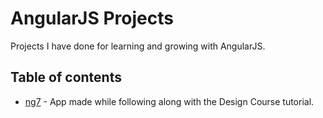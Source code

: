 # AngularJS Projects

Projects I have done for learning and growing with AngularJS.

## Table of contents
- [ng7](https://github.com/bobbypinard/Angular-Projects/tree/master/ng7) - App made while following along with the Design Course tutorial.